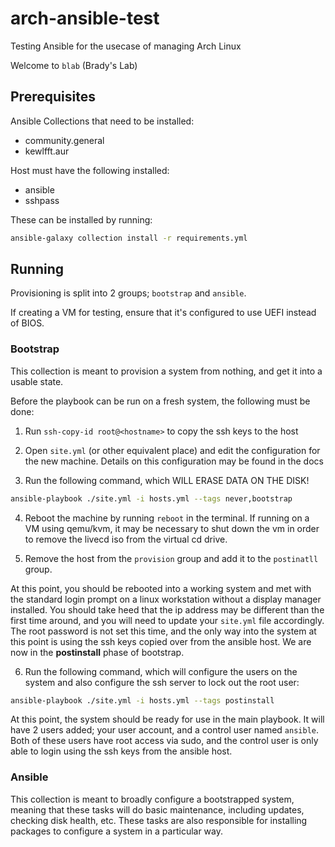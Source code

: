 # arch-ansible-test
Testing Ansible for the usecase of managing Arch Linux

Welcome to `blab` (Brady's Lab)

## Prerequisites

Ansible Collections that need to be installed:
- community.general
- kewlfft.aur

Host must have the following installed:
- ansible
- sshpass

These can be installed by running:
```sh
ansible-galaxy collection install -r requirements.yml
```

## Running

Provisioning is split into 2 groups; `bootstrap` and `ansible`.

If creating a VM for testing, ensure that it's configured to use UEFI instead of BIOS.
### Bootstrap
This collection is meant to provision a system from nothing, and get it into a usable state.

Before the playbook can be run on a fresh system, the following must be done:

1. Run `ssh-copy-id root@<hostname>` to copy the ssh keys to the host

2. Open `site.yml` (or other equivalent place) and edit the configuration for the new machine. Details on this configuration may be found in the docs

3. Run the following command, which WILL ERASE DATA ON THE DISK!
```sh
ansible-playbook ./site.yml -i hosts.yml --tags never,bootstrap
```

4. Reboot the machine by running `reboot` in the terminal. If running on a VM using qemu/kvm, it may be necessary to shut down the vm in order to remove the livecd iso from the virtual cd drive.

5. Remove the host from the `provision` group and add it to the `postinatll` group.

At this point, you should be rebooted into a working system and met with the standard login prompt on a linux workstation without a display manager installed. You should take heed that the ip address may be different than the first time around, and you will need to update your `site.yml` file accordingly. The root password is not set this time, and the only way into the system at this point is using the ssh keys copied over from the ansible host. We are now in the __postinstall__ phase of bootstrap.

6. Run the following command, which will configure the users on the system and also configure the ssh server to lock out the root user:
```sh
ansible-playbook ./site.yml -i hosts.yml --tags postinstall
```

At this point, the system should be ready for use in the main playbook. It will have 2 users added; your user account, and a control user named `ansible`. Both of these users have root access via sudo, and the control user is only able to login using the ssh keys from the ansible host.

### Ansible
This collection is meant to broadly configure a bootstrapped system, meaning that these tasks will do basic maintenance, including updates, checking disk health, etc. These tasks are also responsible for installing packages to configure a system in a particular way.

